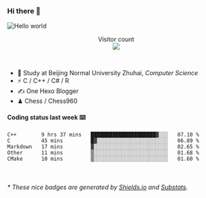 ### Hi there 👋


<img src="https://raw.githubusercontent.com/sagar-viradiya/sagar-viradiya/master/resources/banner.png" alt="Hello world">
<p align="center"> 
  Visitor count<br/>
  <img src="https://profile-counter.glitch.me/youszoe/count.svg" />
</p>

<br/>


- 🍻  Study at Beijing Normal University Zhuhai, _Computer Science_
- ⚡  C / C++ / C# / R
- ✍️  One Hexo Blogger
- ♟  Chess / Chess960 


#### Coding status last week ⌨️

<!--START_SECTION:waka-->
```text
C++        9 hrs 37 mins   █████████████████████▓░░░   87.10 % 
C          45 mins         █▓░░░░░░░░░░░░░░░░░░░░░░░   06.89 % 
Markdown   17 mins         ▓░░░░░░░░░░░░░░░░░░░░░░░░   02.65 % 
Other      11 mins         ▒░░░░░░░░░░░░░░░░░░░░░░░░   01.68 % 
CMake      10 mins         ▒░░░░░░░░░░░░░░░░░░░░░░░░   01.60 % 
```
<!--END_SECTION:waka-->

<br/>

<center><img src="http://ghchart.rshah.org/409ba5/yousazoe" alt="" /></center>


<h6>* These nice badges are generated by <a href="https://shields.io/">Shields.io</a> and <a href="https://github.com/spencerwooo/Substats">Substats</a>.</h6>
